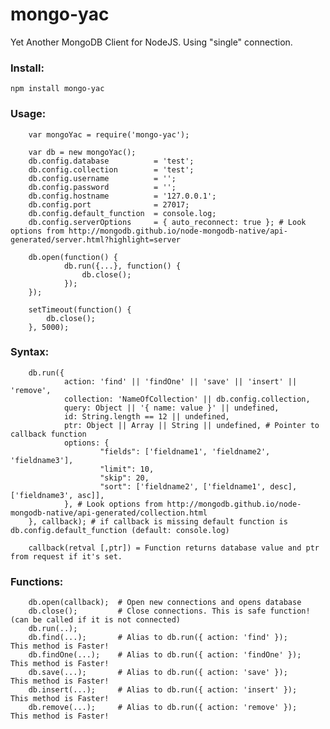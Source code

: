 mongo-yac
========

Yet Another MongoDB Client for NodeJS.
Using "single" connection.

### Install:

    npm install mongo-yac
    
### Usage:

        var mongoYac = require('mongo-yac');

        var db = new mongoYac();
        db.config.database          = 'test';
        db.config.collection        = 'test';
        db.config.username          = '';
        db.config.password          = '';
        db.config.hostname          = '127.0.0.1';
        db.config.port              = 27017;
        db.config.default_function  = console.log;
        db.config.serverOptions     = { auto_reconnect: true }; # Look options from http://mongodb.github.io/node-mongodb-native/api-generated/server.html?highlight=server

        db.open(function() {
                db.run({...}, function() {
                    db.close();
                });
        });
            
        setTimeout(function() {
            db.close();
        }, 5000);
        
### Syntax:

        db.run({
                action: 'find' || 'findOne' || 'save' || 'insert' || 'remove',
                collection: 'NameOfCollection' || db.config.collection,
                query: Object || '{ name: value }' || undefined,
                id: String.length == 12 || undefined,
                ptr: Object || Array || String || undefined, # Pointer to callback function
                options: {
                        "fields": ['fieldname1', 'fieldname2', 'fieldname3'],
                        "limit": 10,
                        "skip": 20,
                        "sort": ['fieldname2', ['fieldname1', desc], ['fieldname3', asc]],
                }, # Look options from http://mongodb.github.io/node-mongodb-native/api-generated/collection.html
        }, callback); # if callback is missing default function is db.config.default_function (default: console.log)

        callback(retval [,ptr]) = Function returns database value and ptr from request if it's set.
                
### Functions:

        db.open(callback);  # Open new connections and opens database
        db.close();         # Close connections. This is safe function! (can be called if it is not connected) 
        db.run(..);         
        db.find(...);       # Alias to db.run({ action: 'find' });      This method is Faster!
        db.findOne(...);    # Alias to db.run({ action: 'findOne' });   This method is Faster!
        db.save(...);       # Alias to db.run({ action: 'save' });      This method is Faster!
        db.insert(...);     # Alias to db.run({ action: 'insert' });    This method is Faster!
        db.remove(...);     # Alias to db.run({ action: 'remove' });    This method is Faster!
